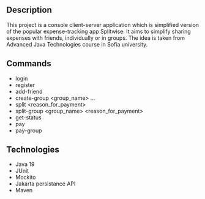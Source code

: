 ## Description
This project is a console client-server application which is simplified version of the popular expense-tracking app Splitwise. 
It aims to simplify sharing expenses with friends, individually or in groups. The idea is taken from Advanced Java Technologies course in Sofia university.

## Commands
- login <username> <password>
- register <name> <username> <password>
- add-friend <username>
- create-group <group_name> <username> <username> ... <username>
- split <amount> <username> <reason_for_payment>
-  split-group <amount> <group_name> <reason_for_payment>
- get-status
- pay <value> <username>
- pay-group <value> <group-name>

## Technologies 
 - Java 19
 - JUnit
 - Mockito
 - Jakarta persistance API
 - Maven
   
